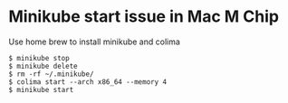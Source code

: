 # Minikube start issue in Mac M Chip

Use home brew to install minikube and colima

```
$ minikube stop
$ minikube delete
$ rm -rf ~/.minikube/
$ colima start --arch x86_64 --memory 4
$ minikube start
```